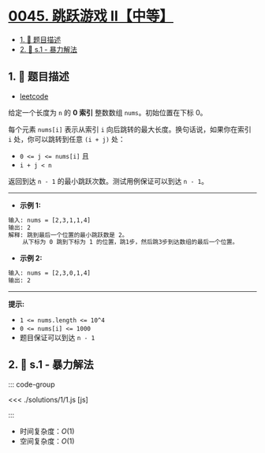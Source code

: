 # [0045. 跳跃游戏 II【中等】](https://github.com/tnotesjs/TNotes.leetcode/tree/main/notes/0045.%20%E8%B7%B3%E8%B7%83%E6%B8%B8%E6%88%8F%20II%E3%80%90%E4%B8%AD%E7%AD%89%E3%80%91)

<!-- region:toc -->

- [1. 📝 题目描述](#1--题目描述)
- [2. 🎯 s.1 - 暴力解法](#2--s1---暴力解法)

<!-- endregion:toc -->

## 1. 📝 题目描述

- [leetcode](https://leetcode.cn/problems/jump-game-ii/)

给定一个长度为 `n` 的 **0 索引** 整数数组 `nums`。初始位置在下标 0。

每个元素 `nums[i]` 表示从索引 `i` 向后跳转的最大长度。换句话说，如果你在索引 `i` 处，你可以跳转到任意 `(i + j)` 处：

- `0 <= j <= nums[i]` 且
- `i + j < n`

返回到达 `n - 1` 的最小跳跃次数。测试用例保证可以到达 `n - 1`。

---

- **示例 1:**

```txt
输入: nums = [2,3,1,1,4]
输出: 2
解释: 跳到最后一个位置的最小跳跃数是 2。
    从下标为 0 跳到下标为 1 的位置，跳1步，然后跳3步到达数组的最后一个位置。
```

- **示例 2:**

```txt
输入: nums = [2,3,0,1,4]
输出: 2
```

---

**提示:**

- `1 <= nums.length <= 10^4`
- `0 <= nums[i] <= 1000`
- 题目保证可以到达 `n - 1`

## 2. 🎯 s.1 - 暴力解法

::: code-group

<<< ./solutions/1/1.js [js]

:::

- 时间复杂度：$O(1)$
- 空间复杂度：$O(1)$
